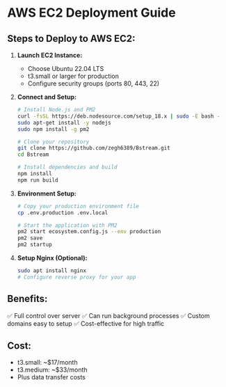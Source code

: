 # AWS EC2 Deployment Guide

## Steps to Deploy to AWS EC2:

1. **Launch EC2 Instance:**
   - Choose Ubuntu 22.04 LTS
   - t3.small or larger for production
   - Configure security groups (ports 80, 443, 22)

2. **Connect and Setup:**
   ```bash
   # Install Node.js and PM2
   curl -fsSL https://deb.nodesource.com/setup_18.x | sudo -E bash -
   sudo apt-get install -y nodejs
   sudo npm install -g pm2

   # Clone your repository
   git clone https://github.com/zegh6389/Bstream.git
   cd Bstream
   
   # Install dependencies and build
   npm install
   npm run build
   ```

3. **Environment Setup:**
   ```bash
   # Copy your production environment file
   cp .env.production .env.local
   
   # Start the application with PM2
   pm2 start ecosystem.config.js --env production
   pm2 save
   pm2 startup
   ```

4. **Setup Nginx (Optional):**
   ```bash
   sudo apt install nginx
   # Configure reverse proxy for your app
   ```

## Benefits:
✅ Full control over server
✅ Can run background processes
✅ Custom domains easy to setup
✅ Cost-effective for high traffic

## Cost:
- t3.small: ~$17/month
- t3.medium: ~$33/month
- Plus data transfer costs
